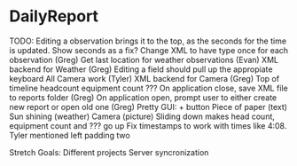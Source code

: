 # DailyReport
TODO:
Editing a observation brings it to the top, as the seconds for the time is updated. Show seconds as a fix?
Change XML to have type once for each observation (Greg)
Get last location for weather observations (Evan)
    XML backend for Weather (Greg)
Editing a field should pull up the appropiate keyboard
All Camera work (Tyler)
    XML backend for Camera (Greg)
Top of timeline
    headcount
    equipment count
    ???
On application close, save XML file to reports folder (Greg)
On application open, prompt user to either create new report or open old one (Greg)
Pretty GUI:
    + button
        Piece of paper (text)
        Sun shining (weather)
        Camera (picture)
    Sliding down makes head count, equipment count and ??? go up
Fix timestamps to work with times like 4:08.
    Tyler mentioned left padding two

Stretch Goals:
Different projects
Server syncronization
